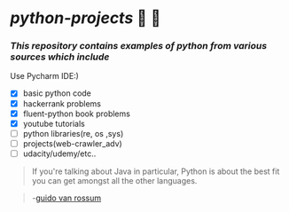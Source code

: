 # *python-projects* :snake: :ghost:
### *This repository contains examples of python from various sources which include*
Use Pycharm IDE:)
- [x] basic python code
- [x] hackerrank problems
- [x] fluent-python book problems 
- [x] youtube tutorials
- [ ] python libraries(re, os ,sys)
- [ ] projects(web-crawler_adv)
- [ ] udacity/udemy/etc..

>If you're talking about Java in particular, Python is about the best fit you can get amongst all the other languages.

>-[guido van rossum](https://www.brainyquote.com/quotes/authors/g/guido_van_rossum.html)


